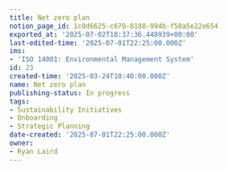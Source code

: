 ```yaml
---
title: Net zero plan
notion_page_id: 1c0d6625-c679-8188-994b-f58a5e22e654
exported_at: '2025-07-02T18:37:36.448939+00:00'
last-edited-time: '2025-07-01T22:25:00.000Z'
ims:
- 'ISO 14001: Environmental Management System'
id: 23
created-time: '2025-03-24T10:40:00.000Z'
name: Net zero plan
publishing-status: In progress
tags:
- Sustainability Initiatives
- Onboarding
- Strategic Planning
date-created: '2025-07-01T22:25:00.000Z'
owner:
- Ryan Laird
---
```


